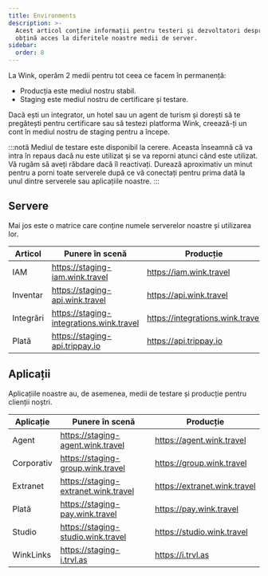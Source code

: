 ```yaml
---
title: Environments
description: >-
  Acest articol conține informații pentru testeri și dezvoltatori despre cum să
  obțină acces la diferitele noastre medii de server.
sidebar:
  order: 8
---
```

La Wink, operăm 2 medii pentru tot ceea ce facem în permanență:

* Producția este mediul nostru stabil.
* Staging este mediul nostru de certificare și testare.

Dacă ești un integrator, un hotel sau un agent de turism și dorești să te pregătești pentru certificare sau să testezi platforma Wink, creează-ți un cont în mediul nostru de staging pentru a începe.

:::notă
Mediul de testare este disponibil la cerere. Aceasta înseamnă că va intra în repaus dacă nu este utilizat și se va reporni atunci când este utilizat. Vă rugăm să aveți răbdare dacă îl reactivați. Durează aproximativ un minut pentru a porni toate serverele după ce vă conectați pentru prima dată la unul dintre serverele sau aplicațiile noastre.
:::

## Servere

Mai jos este o matrice care conține numele serverelor noastre și utilizarea lor.

| Articol | Punere în scenă | Producție
| -------- | -------- | ---------- |
| IAM | https://staging-iam.wink.travel | https://iam.wink.travel |
| Inventar | https://staging-api.wink.travel | https://api.wink.travel |
| Integrări | https://staging-integrations.wink.travel | https://integrations.wink.travel |
| Plată | https://staging-api.trippay.io | https://api.trippay.io |

## Aplicații

Aplicațiile noastre au, de asemenea, medii de testare și producție pentru clienții noștri.

| Aplicație | Punere în scenă | Producție
| -------- | -------- | ---------- |
| Agent | https://staging-agent.wink.travel | https://agent.wink.travel |
| Corporativ | https://staging-group.wink.travel | https://group.wink.travel |
| Extranet | https://staging-extranet.wink.travel | https://extranet.wink.travel |
| Plată | https://staging-pay.wink.travel | https://pay.wink.travel |
| Studio | https://staging-studio.wink.travel | https://studio.wink.travel |
| WinkLinks | https://staging-i.trvl.as | https://i.trvl.as |

